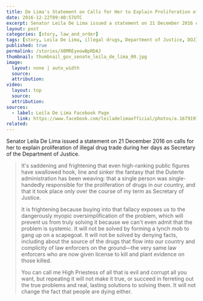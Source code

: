 ```yaml
---
title: De Lima's Statement on Calls for Her to Explain Proliferation of Illegal Drugs
date: 2016-12-22T09:40:57UTC
excerpt: Senator Leila De Lima issued a statement on 21 December 2016 on calls for her to explain proliferation of illegal drug trade during her days as Secretary of the Department of Justice.
layout: post
categories: [story, law_and_order]
tags: [story, Leila De Lima, illegal drugs, Department of Justice, DOJ]
published: true
permalink: /stories/X0MREyeowBpRDAJ
thumbnail: thumbnail_gov_senate_leila_de_lima_00.jpg
image:
  layout: none | auto_width
  source: 
  attribution: 
video:
  layout: top
  source: 
  attribution: 
sources:
  - label: Leila De Lima Facebook Page
    link: https://www.facebook.com/leiladelimaofficial/photos/a.1679197948977420.1073741830.1658419084388640/1903354853228394/
related:
---
```


Senator Leila De Lima issued a statement on 21 December 2016 on calls for her to explain proliferation of illegal drug trade during her days as Secretary of the Department of Justice.

> It's saddening and frightening that even high-ranking public figures have swallowed hook, line and sinker the fantasy that the Duterte administration has been weaving: that a single person was single-handedly responsible for the proliferation of drugs in our country, and that it took place only over the course of my term as Secretary of Justice.
>
> It is frightening because buying into that fallacy exposes us to the dangerously myopic oversimplification of the problem, which will prevent us from truly solving it because we can't even admit that the problem is systemic. It will not be solved by forming a lynch mob to gang up on a scapegoat. It will not be solved by denying facts, including about the source of the drugs that flow into our country and complicity of law enforcers on the ground—the very same law enforcers who are now given license to kill and plant evidence on those killed.
>
> You can call me High Priestess of all that is evil and corrupt all you want, but repeating it will not make it true, or succeed in ferreting out the true problems and real, lasting solutions to solving them. It will not change the fact that people are dying either.
